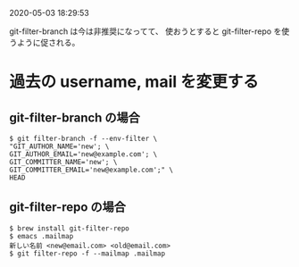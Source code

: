 2020-05-03 18:29:53

git-filter-branch は今は非推奨になってて、 使おうとすると git-filter-repo を使うように促される。

# 過去の username, mail を変更する

## git-filter-branch の場合
``` shell
$ git filter-branch -f --env-filter \
"GIT_AUTHOR_NAME='new'; \
GIT_AUTHOR_EMAIL='new@example.com'; \
GIT_COMMITTER_NAME='new'; \
GIT_COMMITTER_EMAIL='new@example.com';" \
HEAD
```
## git-filter-repo の場合

``` shell
$ brew install git-filter-repo
$ emacs .mailmap
新しい名前 <new@email.com> <old@email.com>
$ git filter-repo -f --mailmap .mailmap
```
